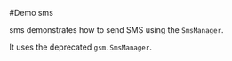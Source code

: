 #Demo sms

sms demonstrates how to send SMS using the `SmsManager`.

It uses the deprecated `gsm.SmsManager`.
